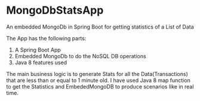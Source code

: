 # MongoDbStatsApp
An embedded MongoDb in Spring Boot for getting statistics of a List of Data


The App has the following parts:
1. A Spring Boot App
2. Embedded MongoDb to do the NoSQL DB operations
3. Java 8 features used

The main business logic is to generate Stats for all the Data(Transactions) that are less than or equal to 1 minute old.
I have used Java 8 map function to get the Statistics and EmbededMongoDB to produce scenarios like in real time.

